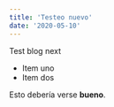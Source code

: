 ```yaml
---
title: 'Testeo nuevo'
date: '2020-05-10'
---
```


Test blog next

- Item uno
- Item dos

Esto debería verse **bueno**.

